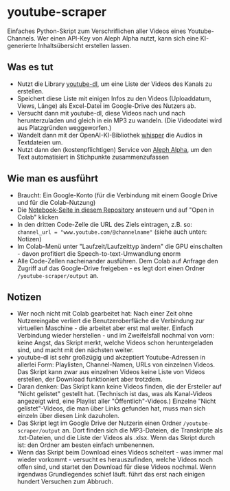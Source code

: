 # youtube-scraper
Einfaches Python-Skript zum Verschriflichen aller Videos eines Youtube-Channels. Wer einen API-Key von Aleph Alpha nutzt, kann sich eine KI-generierte Inhaltsübersicht erstellen lassen. 

## Was es tut
- Nutzt die Library [youtube-dl](https://github.com/ytdl-org/youtube-dl), um eine Liste der Videos des Kanals zu erstellen. 
- Speichert diese Liste mit einigen Infos zu den Videos (Uploaddatum, Views, Länge) als Excel-Datei im Google-Drive des Nutzers ab. 
- Versucht dann mit youtube-dl, diese Videos nach und nach herunterzuladen und gleich in ein MP3 zu wandeln. (Die Videodatei wird aus Platzgründen weggeworfen.)
- Wandelt dann mit der OpenAI-KI-Bibliothek [whisper](https://github.com/openai/whisper) die Audios in Textdateien um.
- Nutzt dann den (kostenpflichtigen) Service von [Aleph Alpha](https://www.aleph-alpha.com), um den Text automatisiert in Stichpunkte zusammenzufassen

## Wie man es ausführt

- Braucht: Ein Google-Konto (für die Verbindung mit einem Google Drive und für die Colab-Nutzung)
- Die [Notebook-Seite in diesem Repository](https://github.com/JanEggers-hr/youtube-scraper/blob/main/youtube_scraper.ipynb) ansteuern und auf "Open in Colab" klicken
- In den dritten Code-Zelle die URL des Ziels eintragen, z.B. so: ```channel_url = "www.youtube.com/@channelname"``` (siehe auch unten: Notizen)
- Im Colab-Menü unter "Laufzeit/Laufzeittyp ändern" die GPU einschalten - davon profitiert die Speech-to-text-Umwandlung enorm
- Alle Code-Zellen nacheinander ausführen. Dem Colab auf Anfrage den Zugriff auf das Google-Drive freigeben - es legt dort einen Ordner ```/youtube-scraper/output``` an. 

## Notizen

- Wer noch nicht mit Colab gearbeitet hat: Nach einer Zeit ohne Nutzereingabe verliert die Benutzeroberfläche die Verbindung zur virtuellen Maschine - die arbeitet aber erst mal weiter. Einfach Verbindung wieder herstellen - und im Zweifelsfall nochmal von vorn: keine Angst, das Skript merkt, welche Videos schon heruntergeladen sind, und macht mit den nächsten weiter. 
- youtube-dl ist sehr großzügig und akzeptiert Youtube-Adressen in allerlei Form: Playlisten, Channel-Namen, URLs von einzelnen Videos. Das Skript kann zwar aus einzelnen Videos keine Liste von Videos erstellen, der Download funktioniert aber trotzdem. 
- Daran denken: Das Skript kann keine Videos finden, die der Ersteller auf "Nicht gelistet" gestellt hat. (Technisch ist das, was als Kanal-Videos angezeigt wird, eine Playlist aller "Öffentlich"-Videos.) Einzelne "Nicht gelistet"-Videos, die man über Links gefunden hat, muss man sich einzeln über diesen Link dazuholen. 
- Das Skript legt im Google Drive der Nutzerin einen Ordner ```/youtube-scraper/output``` an. Dort finden sich die MP3-Dateien, die Transkripte als .txt-Dateien, und die Liste der Videos als .xlsx. Wenn das Skript durch ist: den Ordner am besten einfach umbenennen. 
- Wenn das Skript beim Download eines Videos scheitert - was immer mal wieder vorkommt - versucht es herauszufinden, welche Videos noch offen sind, und startet den Download für diese Videos nochmal. Wenn irgendwas Grundlegendes schief läuft. führt das erst nach einigen hundert Versuchen zum Abbruch. 
